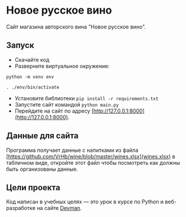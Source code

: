 # Новое русское вино

Сайт магазина авторского вина "Новое русское вино".

## Запуск

- Скачайте код
- Разверните виртуальное окружение:
```
python -m venv env

. ./env/bin/activate
```
- Установите библиотеки `pip install -r requirements.txt`
- Запустите сайт командой `python main.py`
- Перейдите на сайт по адресу [http://127.0.0.1:8000](http://127.0.0.1:8000).

## Данные для сайта

Программа получает данные с напитками из файла [https://github.com/VrHb/wine/blob/master/wines.xlsx](wines.xlsx) в табличном виде, откройте этот файл чтобы посмотреть как должны быть организованы данные.


## Цели проекта

Код написан в учебных целях — это урок в курсе по Python и веб-разработке на сайте [Devman](https://dvmn.org).
